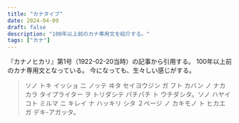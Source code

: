 ```yaml
---
title: "カナタイプ"
date: 2024-04-09
draft: false
description: "100年以上前のカナ専用文を紹介する。"
tags: ["カナ"]
---
```


『カナノヒカリ』第1号（1922-02-20当時）の記事から引用する。
100年以上前のカナ専用文となっている。
今になっても、生々しい感じがする。

> ソノ トキ イッショ ニ ノッテ ヰタ セイヨウジン ガ フト カバン ノ ナカ カラ タイプライター ヲ トリダシテ パチパチ ト ウチダシタ。ソノ ハヤイ コト ミルマ ニ キレイ ナ ハッキリ シタ ２ページ ノ カキモノ ト ヒカエ ガ デキ-アガッタ。
